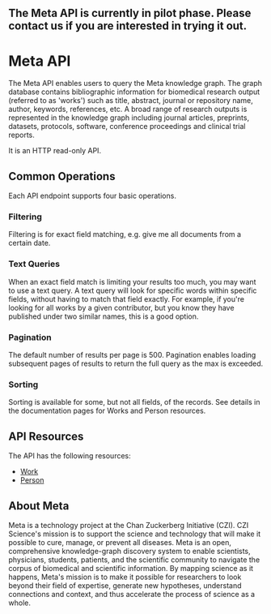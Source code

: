 ## The Meta API is currently in pilot phase. Please contact us if you are interested in trying it out.

# Meta API

The Meta API enables users to query the Meta knowledge graph. The graph database contains bibliographic information for biomedical research output (referred to as 'works') such as title, abstract, journal or repository name, author, keywords, references, etc. A broad range of research outputs is represented in the knowledge graph including journal articles, preprints, datasets, protocols, software, conference proceedings and clinical trial reports.

It is an HTTP read-only API. 

## Common Operations

Each API endpoint supports four basic operations. 

### Filtering

Filtering is for exact field matching, e.g. give me all documents from a certain date.

### Text Queries

When an exact field match is limiting your results too much, you may
want to use a text query. A text query will look for specific words 
within specific fields, without having to match that field exactly. For
example, if you're looking for all works by a given contributor, but you
know they have published under two similar names, this is a good option.

### Pagination

The default number of results per page is 500. Pagination enables loading subsequent pages of results to return the full query as the max is exceeded.

### Sorting

Sorting is available for some, but not all fields, of the records. See details in the documentation pages for Works and Person resources.

## API Resources

The API has the following resources:

* [Work](works.md)
* [Person](persons.md)

## About Meta
Meta is a technology project at the Chan Zuckerberg Initiative (CZI). CZI Science's mission is to support the science and technology that will make it possible to cure, manage, or prevent all diseases. Meta is an open, comprehensive knowledge-graph discovery system to enable scientists, physicians, students, patients, and the scientific community to navigate the corpus of biomedical and scientific information. By mapping science as it happens, Meta's mission is to make it possible for researchers to look beyond their field of expertise, generate new hypotheses, understand connections and context, and thus accelerate the process of science as a whole. 



